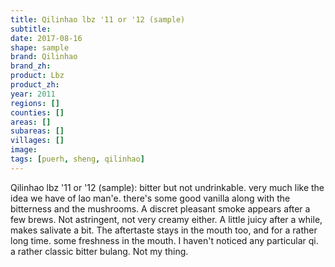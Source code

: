 ```yaml
---
title: Qilinhao lbz '11 or '12 (sample)
subtitle: 
date: 2017-08-16
shape: sample
brand: Qilinhao
brand_zh: 
product: Lbz
product_zh: 
year: 2011
regions: []
counties: []
areas: []
subareas: []
villages: []
image: 
tags: [puerh, sheng, qilinhao]
---
```

Qilinhao lbz '11 or '12 (sample):
bitter but not undrinkable. very much like the idea we have of lao man'e. there's some good vanilla along with the bitterness and the mushrooms. A discret pleasant smoke appears after a few brews. Not astringent, not very creamy either. A little juicy after a while, makes salivate a bit. The aftertaste stays in the mouth too, and for a rather long time. some freshness in the mouth. I haven't noticed any particular qi. a rather classic bitter bulang. Not my thing.